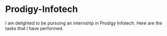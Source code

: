 # Prodigy-Infotech
I am delighted to be pursuing an internship in Prodigy Infotech. Here are the tasks that I have performed.
